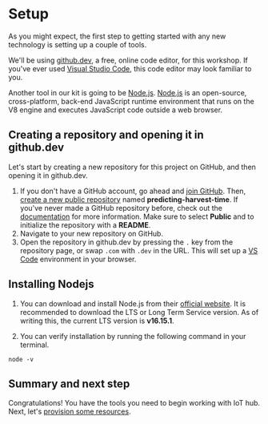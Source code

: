 # Setup

As you might expect, the first step to getting started with any new technology is setting up a couple of tools.

We'll be using [github.dev](github.dev), a free, online code editor, for this workshop. If you've ever used [Visual Studio Code](code.visualstudio.com), this code editor may look familiar to you.

Another tool in our kit is going to be [Node.js](https://nodejs.org/en/). [Node.js](https://nodejs.org/en/) is an open-source, cross-platform, back-end JavaScript runtime environment that runs on the V8 engine and executes JavaScript code outside a web browser.

## Creating a repository and opening it in github.dev

Let's start by creating a new repository for this project on GitHub, and then opening it in github.dev.

1. If you don't have a GitHub account, go ahead and [join GitHub](https://github.com/join). Then, [create a new public repository](https://github.com/new) named **predicting-harvest-time**. If you've never made a GitHub repository before, check out the [documentation](https://docs.github.com/get-started/quickstart/create-a-repo) for more information. Make sure to select **Public** and to initialize the repository with a **README**.
1. Navigate to your new repository on GitHub.
1. Open the repository in github.dev by pressing the `.` key from the repository page, or swap `.com` with `.dev` in the URL. This will set up a [VS Code](code.visualstudio.com) environment in your browser.

## Installing Nodejs

1. You can download and install Node.js from their [official website](https://nodejs.org/en/). It is recommended to download the LTS or Long Term Service version. As of writing this, the current LTS version is **v16.15.1**.

2. You can verify installation by running the following command in your terminal.

`node -v`

## Summary and next step

Congratulations! You have the tools you need to begin working with IoT hub. Next, let's [provision some resources](./1-provision-resources-in-azure.md).
